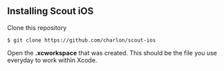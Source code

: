## Installing Scout iOS

Clone this repository
```
$ git clone https://github.com/charlon/scout-ios
```
Open the __**.xcworkspace**__ that was created. This should be the file you use everyday to work within Xcode.
